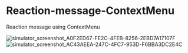 # Reaction-message-ContextMenu
Reaction message using ContextMenu

![simulator_screenshot_A0F2ED67-FE2C-4FEB-8256-2EBD7A17107F](https://user-images.githubusercontent.com/20833690/233256561-bf98c876-585b-4f2c-88b5-f2ef3b9bafe5.png)
![simulator_screenshot_AC43AEEA-247C-4FC7-953D-F6BBA3DC2E4C](https://user-images.githubusercontent.com/20833690/233256586-b0f53e3f-9dd6-4d41-b1fa-ca18bb15e6d3.png)
